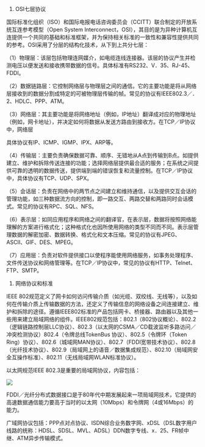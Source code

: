 
1. OSI七层协议

国际标准化组织（ISO）和国际电报电话咨询委员会（CCITT）联合制定的开放系统互连参考模型（Open System Interconnect，OSI），其目的是为异种计算机互连提供一个共同的基础和标准框架，并为保持相关标准的一致性和兼容性提供共同的参考。OSI采用了分层的结构化技术，从下到上共分七层：

（1）物理层：该层包括物理连网媒介，如电缆连线连接器。该层的协议产生并检测电压以便发送和接收携带数据的信号。具体标准有RS232、V．35、RJ-45、FDDI。

（2）数据链路层：它控制网络层与物理层之间的通信。它的主要功能是将从网络层接收到的数据分割成特定的可被物理层传输的帧。常见的协议有IEEE802.3／．2、HDLC、PPP、ATM。

（3）网络层：其主要功能是将网络地址（例如，IP地址）翻译成对应的物理地址（例如，网卡地址），并决定如何将数据从发送方路由到接收方。在TCP／IP协议中，网络层

具体协议有IP、ICMP、IGMP、IPX、ARP等。

（4）传输层：主要负责确保数据可靠、顺序、无错地从A点到传输到B点。如提供建立、维护和拆除传送连接的功能；选择网络层提供最合适的服务；在系统之间提供可靠的透明的数据传送，提供端到端的错误恢复和流量控制。在TCP／IP协议中，具体协议有TCP、UDP、SPX。

（5）会话层：负责在网络中的两节点之间建立和维持通信，以及提供交互会话的管理功能，如三种数据流方向的控制，即一路交互、两路交替和两路同时会话模式。常见的协议有RPC、SQL、NFS。

（6）表示层：如同应用程序和网络之间的翻译官，在表示层，数据将按照网络能理解的方案进行格式化；这种格式化也因所使用网络的类型不同而不同。表示层管理数据的解密加密、数据转换、格式化和文本压缩。常见的协议有JPEG、ASCII、GIF、DES、MPEG。

（7）应用层：负责对软件提供接口以使程序能使用网络服务，如事务处理程序、文件传送协议和网络管理等。在TCP／IP协议中，常见的协议有HTTP、Telnet、FTP、SMTP。

1. 网络协议和标准

IEEE 802规范定义了网卡如何访问传输介质（如光缆、双绞线、无线等），以及如何在传输介质上传输数据的方法，还定义了传输信息的网络设备之间连接建立、维护和拆除的途径。遵循IEEE802标准的产品包括网卡、桥接器、路由器以及其他一些用来建立局域网络的组件。IEEE802规范包括：802.1（802协议概论）、802.2（逻辑链路控制层LLC协议）、802.3（以太网的CSMA／CD载波监听多路访问／冲突检测协议）802.4（令牌总线TokenBus 协议）、802.5（令牌环（Token Ring）协议）、802.6（城域网MAN协议）、802.7（FDDI宽带技术协议）、802.8（光纤技术协议）、802.9（局域网上的语音／数据集成规范）、802.10（局域网安全互操作标准）、802.11（无线局域网WLAN标准协议）。

以太网规范IEEE 802.3是重要的局域网协议，内容包括：

![](https://img.kancloud.cn/f2/09/f209b08ea4c2b5f28497a1a1dc0b37d8_1622x194.png)

FDDI／光纤分布式数据接口是于80年代中期发展起来一项局域网技术，它提供的高速数据通信能力要高于当时的以太网（10Mbps）和令牌网（4或16Mbps）的能力。

广域网协议包括：PPP点对点协议、ISDN综合业务数字网、xDSL（DSL数字用户线路的统称：HDSL、SDSL、MVL、ADSL）DDN数字专线、x．25、FR帧中继、ATM异步传输模式。
